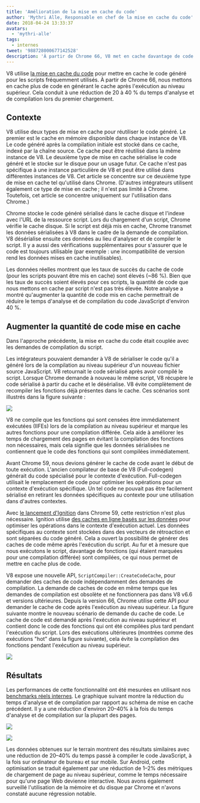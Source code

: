 ```yaml
---
title: 'Amélioration de la mise en cache du code'
author: 'Mythri Alle, Responsable en chef de la mise en cache du code'
date: 2018-04-24 13:33:37
avatars:
  - 'mythri-alle'
tags:
  - internes
tweet: '988728000677142528'
description: 'À partir de Chrome 66, V8 met en cache davantage de code (byte) en générant le cache après l'exécution au niveau supérieur.'
---
```

V8 utilise [la mise en cache du code](/blog/code-caching) pour mettre en cache le code généré pour les scripts fréquemment utilisés. À partir de Chrome 66, nous mettons en cache plus de code en générant le cache après l'exécution au niveau supérieur. Cela conduit à une réduction de 20 à 40 % du temps d'analyse et de compilation lors du premier chargement.

<!--truncate-->
## Contexte

V8 utilise deux types de mise en cache pour réutiliser le code généré. Le premier est le cache en mémoire disponible dans chaque instance de V8. Le code généré après la compilation initiale est stocké dans ce cache, indexé par la chaîne source. Ce cache peut être réutilisé dans la même instance de V8. Le deuxième type de mise en cache sérialise le code généré et le stocke sur le disque pour un usage futur. Ce cache n'est pas spécifique à une instance particulière de V8 et peut être utilisé dans différentes instances de V8. Cet article se concentre sur ce deuxième type de mise en cache tel qu'utilisé dans Chrome. (D'autres intégrateurs utilisent également ce type de mise en cache ; il n'est pas limité à Chrome. Toutefois, cet article se concentre uniquement sur l'utilisation dans Chrome.)

Chrome stocke le code généré sérialisé dans le cache disque et l'indexe avec l'URL de la ressource script. Lors du chargement d'un script, Chrome vérifie le cache disque. Si le script est déjà mis en cache, Chrome transmet les données sérialisées à V8 dans le cadre de la demande de compilation. V8 désérialise ensuite ces données au lieu d'analyser et de compiler le script. Il y a aussi des vérifications supplémentaires pour s'assurer que le code est toujours utilisable (par exemple : une incompatibilité de version rend les données mises en cache inutilisables).

Les données réelles montrent que les taux de succès du cache de code (pour les scripts pouvant être mis en cache) sont élevés (~86 %). Bien que les taux de succès soient élevés pour ces scripts, la quantité de code que nous mettons en cache par script n'est pas très élevée. Notre analyse a montré qu'augmenter la quantité de code mis en cache permettrait de réduire le temps d'analyse et de compilation du code JavaScript d'environ 40 %.

## Augmenter la quantité de code mise en cache

Dans l'approche précédente, la mise en cache du code était couplée avec les demandes de compilation du script.

Les intégrateurs pouvaient demander à V8 de sérialiser le code qu'il a généré lors de la compilation au niveau supérieur d'un nouveau fichier source JavaScript. V8 retournait le code sérialisé après avoir compilé le script. Lorsque Chrome demande à nouveau le même script, V8 récupère le code sérialisé à partir du cache et le désérialise. V8 évite complètement de recompiler les fonctions déjà présentes dans le cache. Ces scénarios sont illustrés dans la figure suivante :

![](/_img/improved-code-caching/warm-hot-run-1.png)

V8 ne compile que les fonctions qui sont censées être immédiatement exécutées (IIFEs) lors de la compilation au niveau supérieur et marque les autres fonctions pour une compilation différée. Cela aide à améliorer les temps de chargement des pages en évitant la compilation des fonctions non nécessaires, mais cela signifie que les données sérialisées ne contiennent que le code des fonctions qui sont compilées immédiatement.

Avant Chrome 59, nous devions générer le cache de code avant le début de toute exécution. L'ancien compilateur de base de V8 (Full-codegen) générait du code spécialisé pour le contexte d'exécution. Full-codegen utilisait le remplacement de code pour optimiser les opérations pour un contexte d'exécution spécifique. Un tel code ne pouvait pas être facilement sérialisé en retirant les données spécifiques au contexte pour une utilisation dans d'autres contextes.

Avec [le lancement d'Ignition](/blog/launching-ignition-and-turbofan) dans Chrome 59, cette restriction n'est plus nécessaire. Ignition utilise [des caches en ligne basés sur les données](https://www.youtube.com/watch?v=u7zRSm8jzvA) pour optimiser les opérations dans le contexte d'exécution actuel. Les données spécifiques au contexte sont stockées dans des vecteurs de rétroaction et sont séparées du code généré. Cela a ouvert la possibilité de générer des caches de code même après l'exécution du script. Au fur et à mesure que nous exécutons le script, davantage de fonctions (qui étaient marquées pour une compilation différée) sont compilées, ce qui nous permet de mettre en cache plus de code.

V8 expose une nouvelle API, `ScriptCompiler::CreateCodeCache`, pour demander des caches de code indépendamment des demandes de compilation. La demande de caches de code en même temps que les demandes de compilation est obsolète et ne fonctionnera pas dans V8 v6.6 et versions ultérieures. Depuis la version 66, Chrome utilise cette API pour demander le cache de code après l'exécution au niveau supérieur. La figure suivante montre le nouveau scénario de demande du cache de code. Le cache de code est demandé après l'exécution au niveau supérieur et contient donc le code des fonctions qui ont été compilées plus tard pendant l'exécution du script. Lors des exécutions ultérieures (montrées comme des exécutions "hot" dans la figure suivante), cela évite la compilation des fonctions pendant l'exécution au niveau supérieur.

![](/_img/improved-code-caching/warm-hot-run-2.png)

## Résultats

Les performances de cette fonctionnalité ont été mesurées en utilisant nos [benchmarks réels internes](https://cs.chromium.org/chromium/src/tools/perf/page_sets/v8_top_25.py?q=v8.top&sq=package:chromium&l=1). Le graphique suivant montre la réduction du temps d'analyse et de compilation par rapport au schéma de mise en cache précédent. Il y a une réduction d'environ 20–40% à la fois du temps d'analyse et de compilation sur la plupart des pages.

![](/_img/improved-code-caching/parse.png)

![](/_img/improved-code-caching/compile.png)

Les données obtenues sur le terrain montrent des résultats similaires avec une réduction de 20–40% du temps passé à compiler le code JavaScript, à la fois sur ordinateur de bureau et sur mobile. Sur Android, cette optimisation se traduit également par une réduction de 1–2% des métriques de chargement de page au niveau supérieur, comme le temps nécessaire pour qu'une page Web devienne interactive. Nous avons également surveillé l'utilisation de la mémoire et du disque par Chrome et n'avons constaté aucune régression notable.
